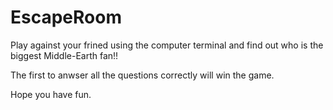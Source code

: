 # EscapeRoom

Play against your frined using the computer terminal and find out who is the biggest Middle-Earth fan!!

The first to anwser all the questions correctly will win the game.

Hope you have fun.
